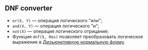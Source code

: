 ## DNF converter

* `or(X, Y)` — операция логического "или";
* `and(X, Y)` — операция логического "и";
* `not(X)` — операция логического отрицания;
* Функция `dnf(X, Res)` позволяет преобразовать логическое выражение в [Дизъюнктивную нормальную форму](https://en.wikipedia.org/wiki/Disjunctive_normal_form).